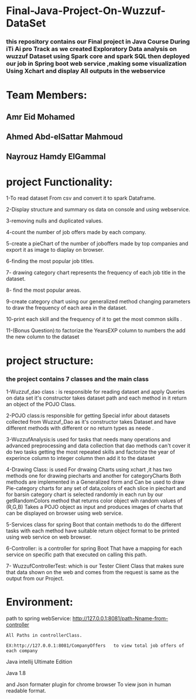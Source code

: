 # Final-Java-Project-On-Wuzzuf-DataSet
### this repository contains our Final project in Java Course During iTi Ai pro Track as we created Exploratory Data analysis on wuzzuf Dataset using Spark core and spark SQL then deployed our job in Spring boot web service ,making some visualization Using Xchart and display All outputs in the webservice 
# Team Members:
## Amr Eid Mohamed
## Ahmed Abd-elSattar Mahmoud 
## Nayrouz Hamdy ElGammal 

# project Functionality:

1-To read dataset From csv and convert it to spark Dataframe.

2-Display structure and summary os data on console and using webservice.

3-removing nulls and duplicated values.

4-count the number of job offers made by each company.

5-create a pieChart of the number of joboffers made by top companies and export it as image to diaplay on browser.

6-finding the most popular job titles.

7- drawing category chart represents the frequency of each job title in the dataset.

8- find the most popular areas.

9-create category chart using our generalized method changing parameters to draw the frequency of each area in the dataset.

10-print each skill and the frequency of it to get the most common skills .

11-(Bonus Question):to factorize the YearsEXP column to numbers the add the new column to the dataset

# project structure:

### the project contains 7 classes and the main class


1-Wuzzuf_dao class : is responsible for reading dataset and apply Queries on data set it's constructor takes dataset path and each method in it return an object of the POJO Class.

2-POJO class:is responsible for getting Special infor about datasets collected from Wuzzuf_Dao as it's constructor takes Dataset<Row> and have different methods with different or no return types as neede .
    
3-WuzzufAnalysis:is used for tasks that needs many operations and advanced preprocessing and data collection that dao methods can't cover it do two tasks
    getting the most repeated skills    and   factorize the year of experince column to integer column then add it to the dataset
    
4-Drawing Class: is used For drwaing Charts using xchart ,it has two methods one for drawing piecharts and another for categoryCharts 
  Both methods are implemented in a Generalized form and Can be used to draw Pie-category charts for any set of data,colors of each slice in piechart and for barsin category chart is selected randomly in each run by our getRandomColors method that returns color object wih random values of (R,G,B)
  Takes a POJO object as input and produces images of charts that can be displayed on browser using web service.
    
5-Services class for spring Boot that contain methods to do the different tasks with each method have suitable return object format to be printed using web service on web browser.
    
6-Controller: is a controller for spring Boot That have a mapping for each service on specific path that executed on calling this path.
    
7- WuzzufControllerTest: which is our Tester Client Class that makes sure that data shown on the web and comes from the request is same as the output from our Project.
    
  
  
 # Environment:
    
  path to spring webService:  http://127.0.0.1:8081/path-Nname-from-controller  
    
    All Paths in controllerClass.
    
    EX:http://127.0.0.1:8081/CompanyOffers   to view total job offers of each company
    
  Java intellij Ultimate Edition
    
  Java 1.8
    
  and Json formater plugin for chrome browser To view json in human readable format.
    
  
  
